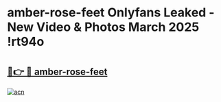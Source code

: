 # amber-rose-feet Onlyfans Leaked - New Video & Photos March 2025 !rt94o

# <h2><a href="https://w0h4z5.iuczelnia.edu.pl?title=amber-rose-feet&ref=rt94o">🔗👉 🔴 amber-rose-feet</a></h2>

[![acn](https://github.com/user-attachments/assets/0f9c940e-d8b0-45ae-aac7-cd30a18b3e1c)](https://w0h4z5.iuczelnia.edu.pl?title=amber-rose-feet&ref=rt94o)

